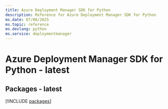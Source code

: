 ```yaml
---
title: Azure Deployment Manager SDK for Python
description: Reference for Azure Deployment Manager SDK for Python
ms.date: 07/08/2025
ms.topic: reference
ms.devlang: python
ms.service: deploymentmanager
---
```

# Azure Deployment Manager SDK for Python - latest
## Packages - latest
[!INCLUDE [packages](deployment-manager-index.md)]